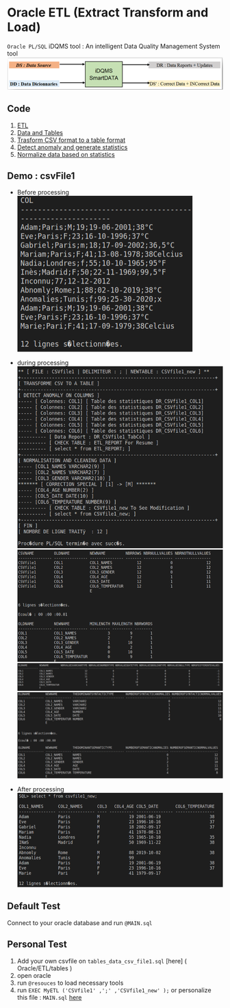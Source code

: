 # Oracle ETL (Extract Transform and Load)
`Oracle PL/SQL`
iDQMS tool : An intelligent Data Quality Management System tool
<img src="img/idqms.png" title="iDQMS" alt="iDQMS">

## Code

1. [ETL](ETL)
2. [Data and Tables](Oracle/ETL/tables)
3. [Trasform CSV format to a table format ](Oracle/ETL/functions/CSV2TAB)
4. [Detect anomaly and generate statistics ](Oracle/ETL/functions/DetectAnomaly)
5. [Normalize data based on statistics ](Oracle/ETL/functions/NormalizeAndCleanData)

## Demo : csvFile1

* Before processing 
    <img src="img/before.png" title="before processing" alt="before">

* during processing 
    <img src="img/during1.png" title="Transforme CSV to Table" alt="during">
    <img src="img/stat1.png" title="Statistic 1" alt="Statistic_1">
    <img src="img/stat2.png" title="Statistic 2" alt="Statistic_2">
    <img src="img/stat3.png" title="Statistic 3" alt="Statistic_3">

* After processing
    <img src="img/after.png" title="after processing" alt="after">

## Default Test 
Connect to your oracle database and run  `@MAIN.sql`

## Personal Test 
1. Add your own csvfile on `tables_data_csv_file1.sql` [here] ( Oracle/ETL/tables )
2. open oracle
3. run `@resouces` to load necessary tools
4. run `EXEC MyETL ('CSVfile1' ,';' ,'CSVfile1_new' );` or personalize this file : `MAIN.sql` [here](Oracle/ETL)



